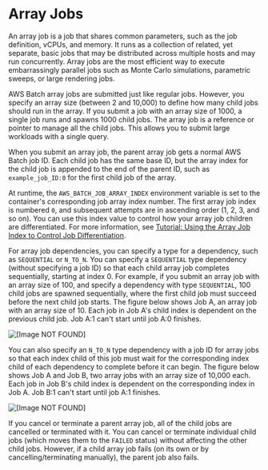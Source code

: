 # Array Jobs<a name="array_jobs"></a>

An array job is a job that shares common parameters, such as the job definition, vCPUs, and memory\. It runs as a collection of related, yet separate, basic jobs that may be distributed across multiple hosts and may run concurrently\. Array jobs are the most efficient way to execute embarrassingly parallel jobs such as Monte Carlo simulations, parametric sweeps, or large rendering jobs\.

AWS Batch array jobs are submitted just like regular jobs\. However, you specify an array size \(between 2 and 10,000\) to define how many child jobs should run in the array\. If you submit a job with an array size of 1000, a single job runs and spawns 1000 child jobs\. The array job is a reference or pointer to manage all the child jobs\. This allows you to submit large workloads with a single query\. 

When you submit an array job, the parent array job gets a normal AWS Batch job ID\. Each child job has the same base ID, but the array index for the child job is appended to the end of the parent ID, such as `example_job_ID:0` for the first child job of the array\. 

At runtime, the `AWS_BATCH_JOB_ARRAY_INDEX` environment variable is set to the container's corresponding job array index number\. The first array job index is numbered `0`, and subsequent attempts are in ascending order \(1, 2, 3, and so on\)\. You can use this index value to control how your array job children are differentiated\. For more information, see [Tutorial: Using the Array Job Index to Control Job Differentiation](array_index_example.md)\.

For array job dependencies, you can specify a type for a dependency, such as `SEQUENTIAL` or `N_TO_N`\. You can specify a `SEQUENTIAL` type dependency \(without specifying a job ID\) so that each child array job completes sequentially, starting at index 0\. For example, if you submit an array job with an array size of 100, and specify a dependency with type `SEQUENTIAL`, 100 child jobs are spawned sequentially, where the first child job must succeed before the next child job starts\. The figure below shows Job A, an array job with an array size of 10\. Each job in Job A's child index is dependent on the previous child job\. Job A:1 can't start until job A:0 finishes\.

![\[Image NOT FOUND\]](http://docs.aws.amazon.com/batch/latest/userguide/images/sequential-dep.png)

You can also specify an `N_TO_N` type dependency with a job ID for array jobs so that each index child of this job must wait for the corresponding index child of each dependency to complete before it can begin\. The figure below shows Job A and Job B, two array jobs with an array size of 10,000 each\. Each job in Job B's child index is dependent on the corresponding index in Job A\. Job B:1 can't start until job A:1 finishes\. 

![\[Image NOT FOUND\]](http://docs.aws.amazon.com/batch/latest/userguide/images/n-to-n-dep.png)

If you cancel or terminate a parent array job, all of the child jobs are cancelled or terminated with it\. You can cancel or terminate individual child jobs \(which moves them to the `FAILED` status\) without affecting the other child jobs\. However, if a child array job fails \(on its own or by cancelling/terminating manually\), the parent job also fails\.